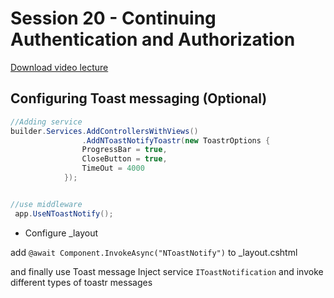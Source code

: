 # Session 20 - Continuing Authentication and Authorization

[Download video lecture](https://www.idrive.com/idrive/sh/sh?k=i7e6k5b6m6)

## Configuring Toast messaging (Optional)

```cs
//Adding service
builder.Services.AddControllersWithViews()
                .AddNToastNotifyToastr(new ToastrOptions {
                ProgressBar = true,
                CloseButton = true,
                TimeOut = 4000
            });


//use middleware
 app.UseNToastNotify();
```

- Configure \_layout

add `@await Component.InvokeAsync("NToastNotify")` to \_layout.cshtml

and finally use Toast message
Inject service `IToastNotification` and invoke different types of toastr messages